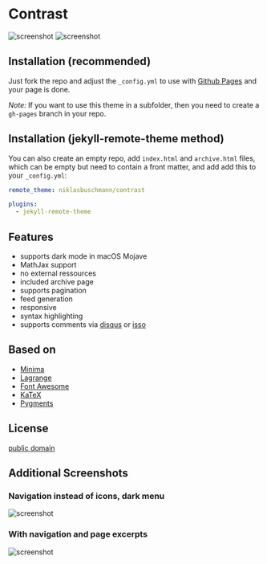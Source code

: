 # Contrast

![screenshot](https://user-images.githubusercontent.com/4943215/50294425-2da5bf80-0476-11e9-8a27-8c59a7192cf6.png)
![screenshot](https://user-images.githubusercontent.com/4943215/50294472-3f876280-0476-11e9-8458-6a40fe735335.png)

## Installation (recommended)

Just fork the repo and adjust the `_config.yml` to use with [Github Pages](https://pages.github.com/) and your page is done.

*Note:* If you want to use this theme in a subfolder, then you need to create a `gh-pages` branch in your repo.

## Installation (jekyll-remote-theme method)

You can also create an empty repo, add `index.html` and `archive.html` files, which can be empty but need to contain a front matter, and add add this to your `_config.yml`:

```yaml
remote_theme: niklasbuschmann/contrast

plugins:
  - jekyll-remote-theme
```

## Features

 - supports dark mode in macOS Mojave
 - MathJax support
 - no external ressources
 - included archive page
 - supports pagination
 - feed generation
 - responsive
 - syntax highlighting
 - supports comments via [disqus](https://disqus.com/) or [isso](http://posativ.org/isso/)

## Based on

- [Minima](https://github.com/jekyll/minima)
- [Lagrange](https://github.com/LeNPaul/Lagrange)
- [Font Awesome](http://fontawesome.io/)
- [KaTeX](https://katex.org/)
- [Pygments](https://github.com/richleland/pygments-css)

## License

[public domain](http://unlicense.org/)

## Additional Screenshots

### Navigation instead of icons, dark menu

![screenshot](https://user-images.githubusercontent.com/4943215/50294575-7c535980-0476-11e9-9cd3-4328264d99c7.png)

### With navigation and page excerpts

![screenshot](https://user-images.githubusercontent.com/4943215/50294515-5332c900-0476-11e9-8661-910cba1a9afe.png)
